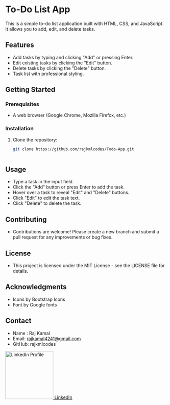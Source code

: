# To-Do List App

This is a simple to-do list application built with HTML, CSS, and JavaScript. It allows you to add, edit, and delete tasks.


## Features

- Add tasks by typing and clicking "Add" or pressing Enter.
- Edit existing tasks by clicking the "Edit" button.
- Delete tasks by clicking the "Delete" button.
- Task list with professional styling.

## Getting Started

### Prerequisites

- A web browser (Google Chrome, Mozilla Firefox, etc.)

### Installation

1. Clone the repository:

   ```bash
   git clone https://github.com/rajkmlcodes/Todo-App.git



## Usage
- Type a task in the input field.
- Click the "Add" button or press Enter to add the task.
- Hover over a task to reveal "Edit" and "Delete" buttons.
- Click "Edit" to edit the task text.
- Click "Delete" to delete the task.
  
## Contributing
- Contributions are welcome! Please create a new branch and submit a pull request for any improvements or bug fixes.

## License
- This project is licensed under the MIT License - see the LICENSE file for details.

## Acknowledgments
- Icons by Bootstrap Icons
- Font by Google fonts

## Contact
- Name : Raj Kamal
- Email: rajkamal4241@gmail.com
- GitHub: rajkmlcodes

<a href="https://www.linkedin.com/in/rajkml/" target="_blank">
  <img src="https://media.licdn.com/dms/image/D5635AQEA6H-LxRh01g/profile-framedphoto-shrink_200_200/0/1694355498433?e=1696316400&v=beta&t=U0dNHXAdfYLHcdV4iePidTig1kaksPi67gsntAkJWmw" alt="LinkedIn Profile" width="150">
   LinkedIn
</a>

